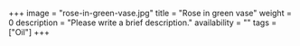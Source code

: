 +++
image = "rose-in-green-vase.jpg"
title = "Rose in green vase"
weight = 0
description = "Please write a brief description."
availability = ""
tags = ["Oil"]
+++
